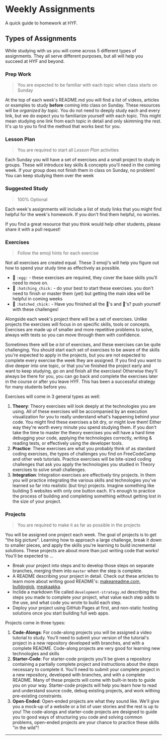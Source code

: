 # Weekly Assignments

A quick guide to homework at HYF.

## Types of Assignments

While studying with us you will come across 5 different types of assignments. They all serve different purposes, but all will help you succeed at HYF and beyond.

### Prep Work

> You are expected to be familiar with each topic when class starts on Sunday

At the top of each week's README.md you will find a list of videos, articles or examples to study **before** coming into class on Sunday. These resources will be _organized by topic_. You do not need to deeply study each and every link, but we do expect you to familiarize yourself with each topic. This might mean studying one link from each topic in detail and only skimming the rest. It's up to you to find the method that works best for you.

### Lesson Plan

> You are required to start all _Lesson Plan_ activities

Each Sunday you will have a set of exercises and a small project to study in groups.  These will introduce key skills & concepts you'll need in the coming week.  If your group does not finish them in class on Sunday, no problem!  You can keep studying them over the week

### Suggested Study

> 100% Optional

Each week's assignments will include a list of study links that you might find helpful for the week's homework.  If you don't find them helpful, no worries.

If you find a great resource that you think would help other students, please share it with a pull request!

### Exercises

> Follow the emoji hints for each exercise

Not all exercises are created equal. These 3 emoji's will help you figure out how to spend your study time as effectively as possible.

- :egg: `:egg:` - these exercises are required, they cover the base skills you'll need to move on.
- :hatching_chick: `:hatching_chick:` - do your best to start these exercises. you don't need to finish or master them (yet) but getting the main idea will be helpful in coming weeks
- :hatched_chick: `:hatched_chick:` - Have you finished all the :egg:'s and :hatching_chick:'s? push yourself with these challenges!

Alongside each week's project there will be a set of exercises. Unlike projects the exercises will focus in on specific skills, tools or concepts. Exercises are made up of smaller and more repetitive problems to solve, always with tests so you can move through them with confidence.

Sometimes there will be _a lot_ of exercises, and these exercises can be quite challenging. You should start each set of exercises to be aware of the skills you're expected to apply in the projects, but you are not expected to complete every exercise the week they are assigned. If you find you want to dive deeper into one topic, or that you've finished the project early and want to keep studying, go on and finish all the exercises! Otherwise they'll always be there for you, you can go back and complete the exercises later in the course or after you leave HYF. This has been a successful strategy for many students before you.


Exercises will come in 3 general types as well:

1. **Theory**: Theory exercises will look deeply at the technologies you are using. All of these exercises will be accompanied by an execution visualization for you to really understand what's happening behind your code. You might find these exercises a bit dry, or might love them! Either way they're worth every minute you spend studying them. If you don't take the time to master the theory exercises you will have a hard time debugging your code, applying the technologies correctly, writing & reading tests, or effectively using the developer tools.
1. **Practice**: These exercises are what you probably think of as standard coding exercises, the types of challenges you find on FreeCodeCamp and other web tutorials. Practice exercises will be bite-sized coding challenges that ask you apply the technologies you studied in Theory exercises to solve small challenges.
1. **Integration**: Integration exercises are effectively tiny projects. In them you will practice integrating the various skills and technologies you've learned so far into realistic (but tiny) projects. Imagine something like building 5 websites with only one button each. It's enough to practice the process of building and completing something without getting lost in the size of your project.


### Projects

> You are required to make it as far as possible in the projects

You will be assigned one project each week. The goal of projects is to get "the big picture". Learning how to approach a large challenge, break it down to smaller pieces, and apply the skills you're learning to build incremental solutions. These projects are about more than just writing code that works! You'll be expected to ...

- Break your project into steps and to develop those steps on separate branches, merging them into `master` when the step is complete.
- A README describing your project in detail. Check out these articles to learn more about writing good README's: [makeareadme.com](https://www.makeareadme.com/), [bulldogjob](https://bulldogjob.com/news/449-how-to-write-a-good-readme-for-your-github-project), [meakaakka](https://medium.com/@meakaakka/a-beginners-guide-to-writing-a-kickass-readme-7ac01da88ab3).
- Inclide a markdown file called `development-strategy.md` describing the steps you made to complete your project, what value each step adds to the use, and what code you wrote to build each step.
- Deploy your project using GitHub Pages at first, and non-static hosting solutions once you start building full web apps.

Projects come in three types:

1. **Code-Alongs**: For code-along projects you will be assigned a video tutorial to study. You'll need to submit your version of the tutorial's project in a new repository developed with branches, and with a complete README. Code-along projects are very good for learning new technologies and skills
1. **Starter-Code**: For starter-code projects you'll be given a repository containing a partially complete project and instructions about the steps necessary to complete it. You'll need to submit your complete project in a new repository, developed with branches, and with a complete README. Many of these projects will come with built-in tests to guide you on your way. Starter-code projects will help you learn how to read and understand source code, debug existing projects, and work withing pre-existing constraints.
1. **Open-Ended**: Open-ended projects are what they sound like. We'll give you a mock-up of a website or a list of user stories and the rest is up to you! The code-alongs and starter-code projects are designed to guide you to good ways of structuring you code and solving common problems, open-ended projects are your chance to practice these skills "in the wild"!

---
